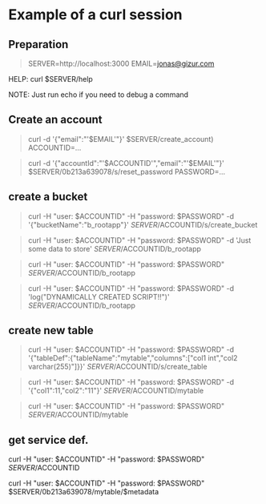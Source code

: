 Example of a curl session
========================

Preparation
-----------

>SERVER=http://localhost:3000
>EMAIL=jonas@gizur.com

HELP: curl $SERVER/help

NOTE: Just run echo if you need to debug a command


Create an  account
-------------------

>curl -d '{"email":"'$EMAIL'"}' $SERVER/create_account)
>ACCOUNTID=...


>curl -d '{"accountId":"'$ACCOUNTID'","email":"'$EMAIL'"}' $SERVER/0b213a639078/s/reset_password
PASSWORD=...


create a bucket 
---------------

>curl -H "user: $ACCOUNTID" -H "password: $PASSWORD" -d '{"bucketName":"b_rootapp"}' $SERVER/$ACCOUNTID/s/create_bucket

>curl -H "user: $ACCOUNTID" -H "password: $PASSWORD" -d 'Just some data to store' $SERVER/$ACCOUNTID/b_rootapp

>curl -H "user: $ACCOUNTID" -H "password: $PASSWORD" $SERVER/$ACCOUNTID/b_rootapp

>curl -H "user: $ACCOUNTID" -H "password: $PASSWORD" -d 'log("DYNAMICALLY CREATED SCRIPT!!")' $SERVER/$ACCOUNTID/b_rootapp


create new table
---------------

>curl -H "user: $ACCOUNTID" -H "password: $PASSWORD" -d '{"tableDef":{"tableName":"mytable","columns":["col1 int","col2 varchar(255)"]}}' $SERVER/$ACCOUNTID/s/create_table

>curl -H "user: $ACCOUNTID" -H "password: $PASSWORD" -d '{"col1":11,"col2":"11"}' $SERVER/$ACCOUNTID/mytable

>curl -H "user: $ACCOUNTID" -H "password: $PASSWORD"  $SERVER/$ACCOUNTID/mytable


get service def.
----------------

curl -H "user: $ACCOUNTID" -H "password: $PASSWORD" $SERVER/$ACCOUNTID

curl -H "user: $ACCOUNTID" -H "password: $PASSWORD" $SERVER/0b213a639078/mytable/\$metadata

